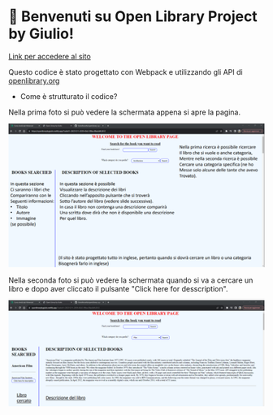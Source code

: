# 🚀 Benvenuti su Open Library Project by Giulio!

[Link per accedere al sito](https://openlibrarybygiulio.netlify.app/)

Questo codice è stato progettato con Webpack e utilizzando gli API di [openlibrary.org](https://openlibrary.org/)

* Come è strutturato il codice?

Nella prima foto si può vedere la schermata appena si apre la pagina.

![Nella prima foto si può vedere la schermata appena si apre la pagina.](images/webSiteImg1.png)

Nella seconda foto si può vedere la schermata quando si va a cercare un libro e dopo aver cliccato il pulsante "Click here for desscription".

![](images/websiteImg2.png)


